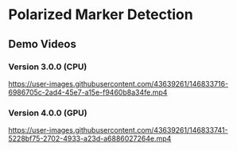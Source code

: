 # Polarized Marker Detection

## Demo Videos
### Version 3.0.0 (CPU)

https://user-images.githubusercontent.com/43639261/146833716-6986705c-2ad4-45e7-a15e-f9460b8a34fe.mp4




### Version 4.0.0 (GPU)

https://user-images.githubusercontent.com/43639261/146833741-5228bf75-2702-4933-a23d-a6886027264e.mp4







